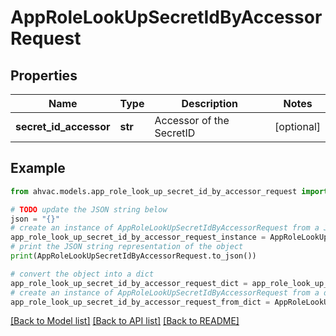 # AppRoleLookUpSecretIdByAccessorRequest


## Properties

Name | Type | Description | Notes
------------ | ------------- | ------------- | -------------
**secret_id_accessor** | **str** | Accessor of the SecretID | [optional] 

## Example

```python
from ahvac.models.app_role_look_up_secret_id_by_accessor_request import AppRoleLookUpSecretIdByAccessorRequest

# TODO update the JSON string below
json = "{}"
# create an instance of AppRoleLookUpSecretIdByAccessorRequest from a JSON string
app_role_look_up_secret_id_by_accessor_request_instance = AppRoleLookUpSecretIdByAccessorRequest.from_json(json)
# print the JSON string representation of the object
print(AppRoleLookUpSecretIdByAccessorRequest.to_json())

# convert the object into a dict
app_role_look_up_secret_id_by_accessor_request_dict = app_role_look_up_secret_id_by_accessor_request_instance.to_dict()
# create an instance of AppRoleLookUpSecretIdByAccessorRequest from a dict
app_role_look_up_secret_id_by_accessor_request_from_dict = AppRoleLookUpSecretIdByAccessorRequest.from_dict(app_role_look_up_secret_id_by_accessor_request_dict)
```
[[Back to Model list]](../README.md#documentation-for-models) [[Back to API list]](../README.md#documentation-for-api-endpoints) [[Back to README]](../README.md)


